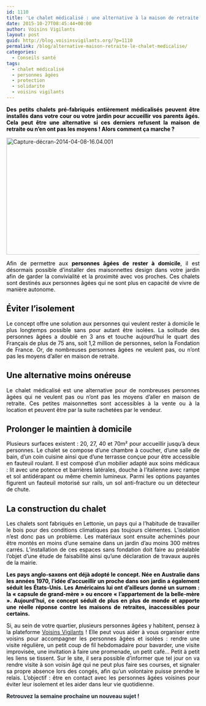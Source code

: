 ```yaml
---
id: 1110
title: 'Le chalet médicalisé : une alternative à la maison de retraite !'
date: 2015-10-27T08:45:44+00:00
author: Voisins Vigilants
layout: post
guid: http://blog.voisinsvigilants.org/?p=1110
permalink: /blog/alternative-maison-retraite-le-chalet-medicalise/
categories:
  - Conseils santé
tags:
  - chalet médicalisé
  - personnes âgées
  - protection
  - solidarite
  - voisins vigilants
---
```

<p style="color: #6b6b6b; text-align: justify;">
  <span style="color: #000000;"><strong>Des petits chalets pré-fabriqués entièrement médicalisés peuvent être installés dans votre cour ou votre jardin pour accueillir vos parents âgés. Cela peut être une alternative si ces derniers refusent la maison de retraite ou n’en ont pas les moyens ! Alors comment ça marche ? </strong></span>
</p>

[<img class="aligncenter  wp-image-1113" src="http://blog.voisinsvigilants.org/wp-content/uploads/2015/09/Capture-décran-2014-04-08-16.04.001.png" alt="Capture-décran-2014-04-08-16.04.001" width="834" height="305" />](http://blog.voisinsvigilants.org/wp-content/uploads/2015/09/Capture-décran-2014-04-08-16.04.001.png)

<p style="color: #3a4149; text-align: justify;">
  <span style="color: #000000;">Afin de permettre aux <strong>personnes âgées de rester à domicile</strong>, il est désormais possible d’installer des maisonnettes design dans votre jardin afin de garder la convivialité et la proximité avec vos proches. Ces chalets sont destinés aux personnes âgées qui ne sont plus en capacité de vivre de manière autonome.</span>
</p>

<h2 style="color: #3a4149; text-align: justify;">
  <span style="color: #000000;"><strong>Éviter l&rsquo;isolement</strong></span>
</h2>

<p style="text-align: justify;">
  <span style="color: #000000;">Le concept offre une solution aux personnes qui veulent rester à domicile le plus longtemps possible sans pour autant être isolées. La solitude des personnes âgées a doublé en 3 ans et touche aujourd’hui le quart des Français de plus de 75 ans, soit 1,2 million de personnes, selon la Fondation de France. Or, de nombreuses personnes âgées ne veulent pas, ou n’ont pas les moyens d’aller en maison de retraite. </span>
</p>

<h2 style="color: #19232d;">
  <strong><span style="color: #000000;">Une alternative moins onéreuse</span></strong>
</h2>

<p style="color: #606569; text-align: justify;">
  <span style="color: #000000;">Le chalet médicalisé est une alternative pour de nombreuses personnes âgées qui ne veulent pas ou n’ont pas les moyens d’aller en maison de retraite. Ces petites maisonnettes sont accessibles à la vente ou à la location et peuvent être par la suite rachetées par le vendeur. </span>
</p>

<h2 style="color: #606569; text-align: justify;">
  <span style="color: #000000;"><strong>Prolonger le maintien à domicile</strong></span>
</h2>

<p style="color: #606569; text-align: justify;">
  <span style="color: #000000;">Plusieurs surfaces existent : 20, 27, 40 et 70m² pour accueillir jusqu’à deux personnes. Le chalet se compose d’une chambre à coucher, d’une salle de bain, d’un coin cuisine ainsi que d’une terrasse conçue pour être accessible en fauteuil roulant. Il est composé d&rsquo;un mobilier adapté aux soins médicaux : lit avec une potence et barrières latérales, douche à l’italienne avec rampe et sol antidérapant ou même chemin lumineux. Parmi les options payantes figurent un fauteuil motorisé sur rails, un sol anti-fracture ou un détecteur de chute.</span>
</p>

<h2 style="color: #606569; text-align: justify;">
  <strong><span style="color: #000000;">La construction du chalet</span></strong>
</h2>

<p style="color: #606569; text-align: justify;">
  <span style="color: #000000;">Les chalets sont fabriqués en Lettonie, un pays qui a l’habitude de travailler le bois pour des conditions climatiques pas toujours clémentes. L’isolation n’est donc pas un problème. Les matériaux sont ensuite acheminés pour être montés en moins d’une semaine dans un jardin d’au moins 300 mètres carrés. L’installation de ces espaces sans fondation doit faire au préalable l’objet d’une étude de faisabilité ainsi qu’une déclaration de travaux auprès de la mairie.</span>
</p>

<p style="color: #19232d; text-align: justify;">
  <span style="color: #000000;"><strong>Les pays anglo-saxons ont déjà adopté le concept. Née en Australie dans les années 1970, l’idée d’accueillir un proche dans son jardin a également séduit les États-Unis. Les Américains lui ont d’ailleurs donné un surnom : la « capsule de grand-mère » ou encore « l’appartement de la belle-mère ». Aujourd&rsquo;hui, </strong><strong>c</strong><strong>e concept séduit de plus en plus de monde et apporte une réelle réponse contre les maisons de retraites, inaccessibles pour certains.</strong></span>
</p>

<p style="color: #19232d; text-align: justify;">
  <span style="color: #000000;">Si, au sein de votre quartier, plusieurs personnes âgées y habitent, pensez à la plateforme <a href="http://www.voisinsvigilants.org">Voisins Vigilants</a></span><span style="color: #000000;"> ! Elle peut vous aider à vous organiser entre voisins pour accompagner les personnes âgées et isolées : rendre une visite régulière, un petit coup de fil hebdomadaire pour bavarder, une visite improvisée, une invitation à faire une promenade, un petit café… Petit à petit les liens se tissent. Sur le site, il sera possible d’informer que tel jour on va rendre visite à son voisin âgé qui ne peut plus faire ses courses, et signaler sa propre absence lors des congés, afin qu’un volontaire puisse prendre le relais. L&rsquo;objectif : être en contact avec les personnes âgées voisines pour éviter leur isolement et les aider dans leur vie quotidienne.</span>
</p>

<p style="color: #19232d; text-align: justify;">
  <strong>Retrouvez la semaine prochaine un nouveau sujet !</strong>
</p>